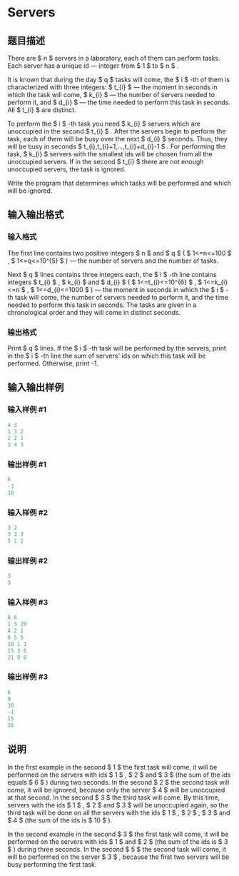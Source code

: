 # Servers

## 题目描述

There are $ n $ servers in a laboratory, each of them can perform tasks. Each server has a unique id — integer from $ 1 $ to $ n $ .

It is known that during the day $ q $ tasks will come, the $ i $ -th of them is characterized with three integers: $ t_{i} $ — the moment in seconds in which the task will come, $ k_{i} $ — the number of servers needed to perform it, and $ d_{i} $ — the time needed to perform this task in seconds. All $ t_{i} $ are distinct.

To perform the $ i $ -th task you need $ k_{i} $ servers which are unoccupied in the second $ t_{i} $ . After the servers begin to perform the task, each of them will be busy over the next $ d_{i} $ seconds. Thus, they will be busy in seconds $ t_{i},t_{i}+1,...,t_{i}+d_{i}-1 $ . For performing the task, $ k_{i} $ servers with the smallest ids will be chosen from all the unoccupied servers. If in the second $ t_{i} $ there are not enough unoccupied servers, the task is ignored.

Write the program that determines which tasks will be performed and which will be ignored.

## 输入输出格式

### 输入格式

The first line contains two positive integers $ n $ and $ q $ ( $ 1<=n<=100 $ , $ 1<=q<=10^{5} $ ) — the number of servers and the number of tasks.

Next $ q $ lines contains three integers each, the $ i $ -th line contains integers $ t_{i} $ , $ k_{i} $ and $ d_{i} $ ( $ 1<=t_{i}<=10^{6} $ , $ 1<=k_{i}<=n $ , $ 1<=d_{i}<=1000 $ ) — the moment in seconds in which the $ i $ -th task will come, the number of servers needed to perform it, and the time needed to perform this task in seconds. The tasks are given in a chronological order and they will come in distinct seconds.

### 输出格式

Print $ q $ lines. If the $ i $ -th task will be performed by the servers, print in the $ i $ -th line the sum of servers' ids on which this task will be performed. Otherwise, print -1.

## 输入输出样例

### 输入样例 #1

```cpp
4 3
1 3 2
2 2 1
3 4 3

```
### 输出样例 #1

```cpp
6
-1
10

```
### 输入样例 #2

```cpp
3 2
3 2 3
5 1 2

```
### 输出样例 #2

```cpp
3
3

```
### 输入样例 #3

```cpp
8 6
1 3 20
4 2 1
6 5 5
10 1 1
15 3 6
21 8 8

```
### 输出样例 #3

```cpp
6
9
30
-1
15
36

```
## 说明

In the first example in the second $ 1 $ the first task will come, it will be performed on the servers with ids $ 1 $ , $ 2 $ and $ 3 $ (the sum of the ids equals $ 6 $ ) during two seconds. In the second $ 2 $ the second task will come, it will be ignored, because only the server $ 4 $ will be unoccupied at that second. In the second $ 3 $ the third task will come. By this time, servers with the ids $ 1 $ , $ 2 $ and $ 3 $ will be unoccupied again, so the third task will be done on all the servers with the ids $ 1 $ , $ 2 $ , $ 3 $ and $ 4 $ (the sum of the ids is $ 10 $ ).

In the second example in the second $ 3 $ the first task will come, it will be performed on the servers with ids $ 1 $ and $ 2 $ (the sum of the ids is $ 3 $ ) during three seconds. In the second $ 5 $ the second task will come, it will be performed on the server $ 3 $ , because the first two servers will be busy performing the first task.

